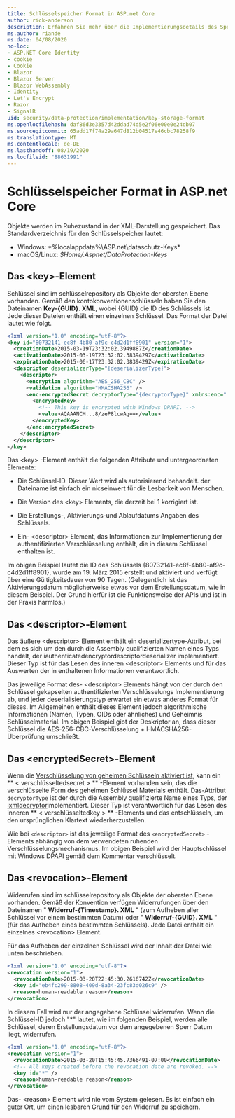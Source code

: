 ```yaml
---
title: Schlüsselspeicher Format in ASP.net Core
author: rick-anderson
description: Erfahren Sie mehr über die Implementierungsdetails des Speicher Formats für die ASP.net Core Datenschutz Schlüssel.
ms.author: riande
ms.date: 04/08/2020
no-loc:
- ASP.NET Core Identity
- cookie
- Cookie
- Blazor
- Blazor Server
- Blazor WebAssembly
- Identity
- Let's Encrypt
- Razor
- SignalR
uid: security/data-protection/implementation/key-storage-format
ms.openlocfilehash: daf86d3e3357d42ddad74d5e2f06e00e0e24db07
ms.sourcegitcommit: 65add17f74a29a647d812b04517e46cbc78258f9
ms.translationtype: MT
ms.contentlocale: de-DE
ms.lasthandoff: 08/19/2020
ms.locfileid: "88631991"
---
```

# <a name="key-storage-format-in-aspnet-core"></a>Schlüsselspeicher Format in ASP.net Core

<a name="data-protection-implementation-key-storage-format"></a>

Objekte werden im Ruhezustand in der XML-Darstellung gespeichert. Das Standardverzeichnis für den Schlüsselspeicher lautet:

* Windows: *%localappdata%\ASP.net\dataschutz-Keys\*
* macOS/Linux: *$Home/.Aspnet/DataProtection-Keys*

## <a name="the-key-element"></a>Das \<key>-Element

Schlüssel sind im schlüsselrepository als Objekte der obersten Ebene vorhanden. Gemäß den kontokonventionenschlüsseln haben Sie den Dateinamen **Key-{GUID}. XML**, wobei {GUID} die ID des Schlüssels ist. Jede dieser Dateien enthält einen einzelnen Schlüssel. Das Format der Datei lautet wie folgt.

```xml
<?xml version="1.0" encoding="utf-8"?>
<key id="80732141-ec8f-4b80-af9c-c4d2d1ff8901" version="1">
  <creationDate>2015-03-19T23:32:02.3949887Z</creationDate>
  <activationDate>2015-03-19T23:32:02.3839429Z</activationDate>
  <expirationDate>2015-06-17T23:32:02.3839429Z</expirationDate>
  <descriptor deserializerType="{deserializerType}">
    <descriptor>
      <encryption algorithm="AES_256_CBC" />
      <validation algorithm="HMACSHA256" />
      <enc:encryptedSecret decryptorType="{decryptorType}" xmlns:enc="...">
        <encryptedKey>
          <!-- This key is encrypted with Windows DPAPI. -->
          <value>AQAAANCM...8/zeP8lcwAg==</value>
        </encryptedKey>
      </enc:encryptedSecret>
    </descriptor>
  </descriptor>
</key>
```

Das \<key> -Element enthält die folgenden Attribute und untergeordneten Elemente:

* Die Schlüssel-ID. Dieser Wert wird als autorisierend behandelt. der Dateiname ist einfach ein nicseinwert für die Lesbarkeit von Menschen.

* Die Version des \<key> Elements, die derzeit bei 1 korrigiert ist.

* Die Erstellungs-, Aktivierungs-und Ablaufdatums Angaben des Schlüssels.

* Ein- \<descriptor> Element, das Informationen zur Implementierung der authentifizierten Verschlüsselung enthält, die in diesem Schlüssel enthalten ist.

Im obigen Beispiel lautet die ID des Schlüssels {80732141-ec8f-4b80-af9c-c4d2d1ff8901}, wurde am 19. März 2015 erstellt und aktiviert und verfügt über eine Gültigkeitsdauer von 90 Tagen. (Gelegentlich ist das Aktivierungsdatum möglicherweise etwas vor dem Erstellungsdatum, wie in diesem Beispiel. Der Grund hierfür ist die Funktionsweise der APIs und ist in der Praxis harmlos.)

## <a name="the-descriptor-element"></a>Das \<descriptor>-Element

Das äußere \<descriptor> Element enthält ein deserializertype-Attribut, bei dem es sich um den durch die Assembly qualifizierten Namen eines Typs handelt, der iauthenticatedencryptordescriptordeserializer implementiert. Dieser Typ ist für das Lesen des inneren \<descriptor> Elements und für das Auswerten der in enthaltenen Informationen verantwortlich.

Das jeweilige Format des- \<descriptor> Elements hängt von der durch den Schlüssel gekapselten authentifizierten Verschlüsselungs Implementierung ab, und jeder deserialisierungstyp erwartet ein etwas anderes Format für dieses. Im Allgemeinen enthält dieses Element jedoch algorithmische Informationen (Namen, Typen, OIDs oder ähnliches) und Geheimnis Schlüsselmaterial. Im obigen Beispiel gibt der Deskriptor an, dass dieser Schlüssel die AES-256-CBC-Verschlüsselung + HMACSHA256-Überprüfung umschließt.

## <a name="the-encryptedsecret-element"></a>Das \<encryptedSecret>-Element

Wenn die [Verschlüsselung von geheimen Schlüsseln aktiviert ist](xref:security/data-protection/implementation/key-encryption-at-rest), kann ein ** &lt; verschlüsseltedsecret &gt; ** -Element vorhanden sein, das die verschlüsselte Form des geheimen Schlüssel Materials enthält. Das-Attribut `decryptorType` ist der durch die Assembly qualifizierte Name eines Typs, der [ixmldecryptor](/dotnet/api/microsoft.aspnetcore.dataprotection.xmlencryption.ixmldecryptor)implementiert. Dieser Typ ist verantwortlich für das Lesen des inneren ** &lt; verschlüsseltedkey &gt; ** -Elements und das entschlüsseln, um den ursprünglichen Klartext wiederherzustellen.

Wie bei `<descriptor>` ist das jeweilige Format des `<encryptedSecret>` -Elements abhängig von dem verwendeten ruhenden Verschlüsselungsmechanismus. Im obigen Beispiel wird der Hauptschlüssel mit Windows DPAPI gemäß dem Kommentar verschlüsselt.

## <a name="the-revocation-element"></a>Das \<revocation>-Element

Widerrufen sind im schlüsselrepository als Objekte der obersten Ebene vorhanden. Gemäß der Konvention verfügen Widerrufungen über den Dateinamen " **Widerruf-{Timestamp}. XML** " (zum Aufheben aller Schlüssel vor einem bestimmten Datum) oder " **Widerruf-{GUID}. XML** " (für das Aufheben eines bestimmten Schlüssels). Jede Datei enthält ein einzelnes \<revocation> Element.

Für das Aufheben der einzelnen Schlüssel wird der Inhalt der Datei wie unten beschrieben.

```xml
<?xml version="1.0" encoding="utf-8"?>
<revocation version="1">
  <revocationDate>2015-03-20T22:45:30.2616742Z</revocationDate>
  <key id="eb4fc299-8808-409d-8a34-23fc83d026c9" />
  <reason>human-readable reason</reason>
</revocation>
```

In diesem Fall wird nur der angegebene Schlüssel widerrufen. Wenn die Schlüssel-ID jedoch "*" lautet, wie im folgenden Beispiel, werden alle Schlüssel, deren Erstellungsdatum vor dem angegebenen Sperr Datum liegt, widerrufen.

```xml
<?xml version="1.0" encoding="utf-8"?>
<revocation version="1">
  <revocationDate>2015-03-20T15:45:45.7366491-07:00</revocationDate>
  <!-- All keys created before the revocation date are revoked. -->
  <key id="*" />
  <reason>human-readable reason</reason>
</revocation>
```

Das- \<reason> Element wird nie vom System gelesen. Es ist einfach ein guter Ort, um einen lesbaren Grund für den Widerruf zu speichern.
